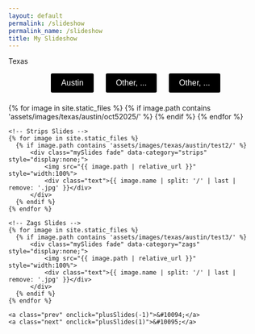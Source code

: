 ```yaml
--- 
layout: default
permalink: /slideshow
permalink_name: /slideshow
title: My Slideshow
---
```


<!-- Show JPG Images!!! -->

<p>Texas</p>
<div class="button-container">
    <button onclick="showCategory('dots')">Austin</button>
    <button onclick="showCategory('strips')">Other, ...</button>
    <button onclick="showCategory('zags')">Other, ...</button>
</div>

<div class="slideshow-container" id="slideshow">
    <!-- Dots Slides -->
    {% for image in site.static_files %}
      {% if image.path contains 'assets/images/texas/austin/oct52025/' %}
          <div class="mySlides fade" data-category="dots">
              <img src="{{ image.path | relative_url }}" style="width:100%">
              <div class="text">{{ image.name | split: '/' | last | remove: '.jpg' }}</div>
          </div>
      {% endif %}
    {% endfor %}

    <!-- Strips Slides -->
    {% for image in site.static_files %}
      {% if image.path contains 'assets/images/texas/austin/test2/' %}
          <div class="mySlides fade" data-category="strips" style="display:none;">
              <img src="{{ image.path | relative_url }}" style="width:100%">
              <div class="text">{{ image.name | split: '/' | last | remove: '.jpg' }}</div>
          </div>
      {% endif %}
    {% endfor %}

    <!-- Zags Slides -->
    {% for image in site.static_files %}
      {% if image.path contains 'assets/images/texas/austin/test3/' %}
          <div class="mySlides fade" data-category="zags" style="display:none;">
              <img src="{{ image.path | relative_url }}" style="width:100%">
              <div class="text">{{ image.name | split: '/' | last | remove: '.jpg' }}</div>
          </div>
      {% endif %}
    {% endfor %}

    <a class="prev" onclick="plusSlides(-1)">&#10094;</a>
    <a class="next" onclick="plusSlides(1)">&#10095;</a>
</div>

<br>

<style>
    .button-container {
        display: flex;  /* Use flexbox for horizontal layout */
        justify-content: center; /* Center the buttons */
        margin-bottom: 20px; /* Space below the button container */
    }

    .slideshow-container {
        position: relative;
        max-width: 100%;
        margin: auto;
    }

    .mySlides {
        display: none;
    }

    .prev, .next {
        cursor: pointer;
        position: absolute;
        top: 50%;
        width: auto;
        padding: 16px;
        color: white;
        font-weight: bold;
        font-size: 18px;
        transition: 0.6s ease;
        border-radius: 0 3px 3px 0;
        user-select: none;
    }

    .next {
        right: 0;
        border-radius: 3px 0 0 3px;
    }

    .text {
        color: #f2f2f2;
        font-size: 15px;
        padding: 8px 12px;
        position: absolute;
        bottom: 8px;
        width: 100%;
        text-align: center;
    }

    button {
        margin: 0 10px;
        padding: 10px 20px;
        font-size: 16px;
        cursor: pointer;
        background-color: black; /* White background */
        color: white; /* Black text */
        border: 2px solid white; /* Black border */
        border-radius: 5px; /* Rounded corners */
        transition: background-color 0.3s, color 0.3s; /* Smooth transition */
    }

    button:hover {
        background-color: white; /* Black background on hover */
        color: black; /* White text on hover */
    }
</style>

<script>
    let slideIndex = 1;
    let currentCategory = 'cats';

    function showCategory(category) {
        currentCategory = category;
        slideIndex = 1;
        const slides = document.getElementsByClassName("mySlides");
        Array.from(slides).forEach(slide => {
            slide.style.display = slide.dataset.category === category ? "block" : "none";
        });
        showSlides(slideIndex);
    }

    function plusSlides(n) {
        showSlides(slideIndex += n);
    }

    function currentSlide(n) {
        showSlides(slideIndex = n);
    }

    function showSlides(n) {
        const slides = document.getElementsByClassName("mySlides");
        const dots = document.getElementsByClassName("dot");
        
        // Cycle through slides
        if (n > slides.length) { slideIndex = 1; }
        if (n < 1) { slideIndex = slides.length; }

        // Hide all slides
        for (let i = 0; i < slides.length; i++) {
            slides[i].style.display = "none";  
        }

        // Remove active class from all dots
        for (let i = 0; i < dots.length; i++) {
            dots[i].className = dots[i].className.replace(" active", "");
        }

        // Show the current slide and set the active dot
        const currentSlides = Array.from(slides).filter(slide => slide.dataset.category === currentCategory);
        currentSlides[slideIndex - 1].style.display = "block";  
        dots[slideIndex - 1].className += " active";
    }

    // Initialize the display for the default category
    showCategory('cats');
</script>